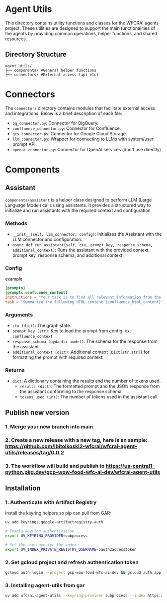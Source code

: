 # Agent Utils

This directory contains utility functions and classes for the WFCRAI agents project. These utilities are designed to support the main functionalities of the agents by providing common operations, helper functions, and shared resources.



## Directory Structure

```
agent_utils/
├── components/ #General helper functions
├── connectors/ #External access (api etc)
```

# Connectors

The `connectors` directory contains modules that facilitate external access and integrations. Below is a brief description of each file:

- `bq_connector.py`: Connector for BigQuery.
- `confluence_connector.py`: Connector for Confluence.
- `gcs_connector.py`: Connector for Google Cloud Storage.
- `llm_connector.py`:   Wrapper for connecting to LLMs with system/user prompt API.
- `openai_connector.py`: Connector for OpenAI services (don't use directly)


# Components
## Assistant 

`components/assistant` is a helper class designed to perform LLM (Large Language Model) calls using assistants. It provides a structured way to initialize and run assistants with the required context and configuration.

### Methods

- `__init__(self, llm_connector, config)`: Initializes the Assistant with the LLM connector and configuration.
- `async def run_assistant(self, ctx, prompt_key, response_schema, additional_context)`: Runs the assistant with the provided context, prompt key, response schema, and additional context.

### Config

example

```toml
[prompts]
[prompts.confluence_context]
instructions = "Your task is to find all relevant information from the....."
task = "Summarize the following HTML content {confluence_html_content}"
```


### Arguments
- `ctx (dict)`: The graph state.
- `prompt_key (str)`: Key to load the prompt from config. ex. `confluence_context`
- `response_schema (pydantic model)`: The schema for the response from the assistant.
- `additional_context (dict)`: Additional context `[Dict[str,str]]` for formatting the prompt with required context.

### Returns

- `dict`: A dictionary containing the results and the number of tokens used.
  - `results (dict)`: The formatted prompt and the JSON response from the assistant conforming to the response schema.
  - `tokens_used (int)`: The number of tokens used in the assistant call.

## Publish new version

### 1. Merge your new branch into main
### 2. Create a new release with a new tag, here is an sample: https://github.com/lbitolkoski2-wfcrai/wfcrai-agent-utils/releases/tag/0.0.2
### 3. The workflow will build and publish to https://us-central1-python.pkg.dev/gcp-wow-food-wfc-ai-dev/wfcrai-agent-utils

## Installation

### 1. Authenticate with Artifact Registry  
Install the keyring helpers so pip can pull from GAR:

```bash
uv add keyrings.google-artifactregistry-auth

# Enable keyring authentication
export UV_KEYRING_PROVIDER=subprocess

# Set the username for the index
export UV_INDEX_PRIVATE_REGISTRY_USERNAME=oauth2accesstoken
```
### 2. Set gcloud project and refresh authentication token

```bash
gcloud auth login --project gcp-wow-food-wfc-ai-dev && gcloud auth application-default login --project gcp-wow-food-wfc-ai-dev
```


### 3. Installing agent-utils from gar

```bash
uv add wfcrai-agent-utils --keyring-provider subprocess --index https://oauth2accesstoken@us-central1-python.pkg.dev/gcp-wow-food-wfc-ai-dev/wfcrai-agent-utils/simple/
```
